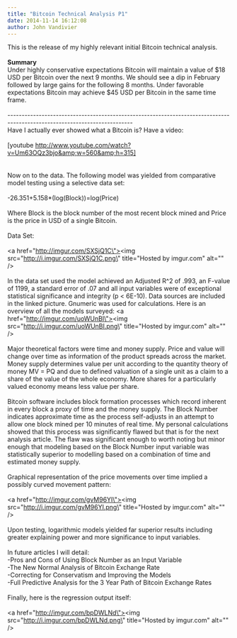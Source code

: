 ```yaml
---
title: "Bitcoin Technical Analysis P1"
date: 2014-11-14 16:12:08
author: John Vandivier
---
```




This is the release of my highly relevant initial Bitcoin technical analysis.<br /><br /><b>Summary</b><br />Under highly conservative expectations Bitcoin will maintain a value of $18 USD per Bitcoin over the next 9 months. We should see a dip in February followed by large gains for the following 8 months. Under favorable expectations Bitcoin may achieve $45 USD per Bitcoin in the same time frame.<br /><br />--------------------------------------------------------------------------------------------------------------------------<br />Have I actually ever showed what a Bitcoin is? Have a video:<br /><br />[youtube http://www.youtube.com/watch?v=Um63OQz3bjo&amp;w=560&amp;h=315]<br /><br /><br />Now on to the data. The following model was yielded from comparative model testing using a selective data set:<br /><br />-26.351+5.158*(log(Block))=log(Price)<br /><br />Where Block is the block number of the most recent block mined and Price is the price in USD of a single Bitcoin.<br /><br />Data Set:<br /><br /><a href=\"http://imgur.com/SXSjQ1C\"><img src=\"http://i.imgur.com/SXSjQ1C.png\" title=\"Hosted by imgur.com\" alt=\"\" /></a><br /><br />In the data set used the model achieved an Adjusted R^2 of .993, an F-value of 1199, a standard error of .07 and all input variables were of exceptional statistical significance and integrity (p &lt; 6E-10). Data sources are included in the linked picture. Gnumeric was used for calculations.  Here is an overview of all the models surveyed:  <a href=\"http://imgur.com/uoWUnBI\"><img src=\"http://i.imgur.com/uoWUnBI.png\" title=\"Hosted by imgur.com\" alt=\"\" /></a><br /><br />Major theoretical factors were time and money supply. Price and value will change over time as information of the product spreads across the market. Money supply determines value per unit according to the quantity theory of money MV = PQ and due to defined valuation of a single unit as a claim to a share of the value of the whole economy. More shares for a particularly valued economy means less value per share.<br /><br />Bitcoin software includes block formation processes which record inherent in every block a proxy of time and the money supply. The Block Number indicates approximate time as the process self-adjusts in an attempt to allow one block mined per 10 minutes of real time. My personal calculations showed that this process was significantly flawed but that is for the next analysis article. The flaw was significant enough to worth noting but minor enough that modeling based on the Block Number input variable was statistically superior to modelling based on a combination of time and estimated money supply.<br /><br />Graphical representation of the price movements over time implied a possibly curved movement pattern:<br /><br /><a href=\"http://imgur.com/gvM96YI\"><img src=\"http://i.imgur.com/gvM96YI.png\" title=\"Hosted by imgur.com\" alt=\"\" /></a><br /><br />Upon testing, logarithmic models yielded far superior results including greater explaining power and more significance to input variables.<br /><br />In future articles I will detail:<br />-Pros and Cons of Using Block Number as an Input Variable<br />-The New Normal Analysis of Bitcoin Exchange Rate<br />-Correcting for Conservatism and Improving the Models<br />-Full Predictive Analysis for the 3 Year Path of Bitcoin Exchange Rates<br /><br />Finally, here is the regression output itself:<br /><br /><a href=\"http://imgur.com/bpDWLNd\"><img src=\"http://i.imgur.com/bpDWLNd.png\" title=\"Hosted by imgur.com\" alt=\"\" /></a>